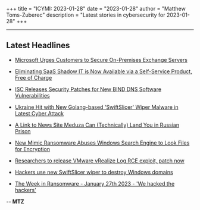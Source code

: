 +++
title = "ICYMI: 2023-01-28"
date = "2023-01-28"
author = "Matthew Toms-Zuberec"
description = "Latest stories in cybersecurity for 2023-01-28"
+++

---------------------------------------------------------------------------
## Latest Headlines
- [Microsoft Urges Customers to Secure On-Premises Exchange Servers](https://thehackernews.com/2023/01/microsoft-urges-customers-to-secure-on.html)

- [Eliminating SaaS Shadow IT is Now Available via a Self-Service Product, Free of Charge](https://thehackernews.com/2023/01/eliminating-saas-shadow-it-is-now.html)

- [ISC Releases Security Patches for New BIND DNS Software Vulnerabilities](https://thehackernews.com/2023/01/isc-releases-security-patches-for-new.html)

- [Ukraine Hit with New Golang-based 'SwiftSlicer' Wiper Malware in Latest Cyber Attack](https://thehackernews.com/2023/01/ukraine-hit-with-new-golang-based.html)

- [A Link to News Site Meduza Can (Technically) Land You in Russian Prison](https://www.wired.com/story/meduza-russia-outlaw-security-roundup/)

- [New Mimic Ransomware Abuses Windows Search Engine to Look Files for Encryption](https://cybersecuritynews.com/mimic-ransomware-abuses-windows-search/)

- [Researchers to release VMware vRealize Log RCE exploit, patch now](https://www.bleepingcomputer.com/news/security/researchers-to-release-vmware-vrealize-log-rce-exploit-patch-now/)

- [Hackers use new SwiftSlicer wiper to destroy Windows domains](https://www.bleepingcomputer.com/news/security/hackers-use-new-swiftslicer-wiper-to-destroy-windows-domains/)

- [The Week in Ransomware - January 27th 2023 - 'We hacked the hackers'](https://www.bleepingcomputer.com/news/security/the-week-in-ransomware-january-27th-2023-we-hacked-the-hackers/)

**-- MTZ**